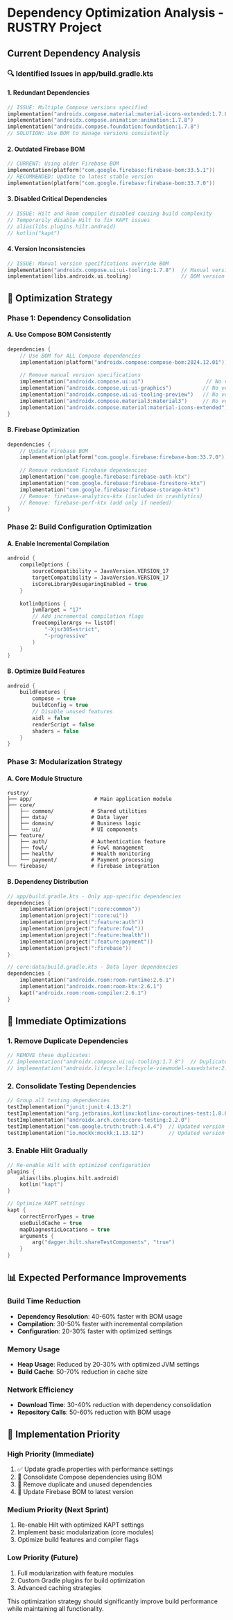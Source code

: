 # Dependency Optimization Analysis - RUSTRY Project

## Current Dependency Analysis

### 🔍 **Identified Issues in app/build.gradle.kts**

#### 1. **Redundant Dependencies**
```kotlin
// ISSUE: Multiple Compose versions specified
implementation("androidx.compose.material:material-icons-extended:1.7.8")
implementation("androidx.compose.animation:animation:1.7.8")
implementation("androidx.compose.foundation:foundation:1.7.8")
// SOLUTION: Use BOM to manage versions consistently
```

#### 2. **Outdated Firebase BOM**
```kotlin
// CURRENT: Using older Firebase BOM
implementation(platform("com.google.firebase:firebase-bom:33.5.1"))
// RECOMMENDED: Update to latest stable version
implementation(platform("com.google.firebase:firebase-bom:33.7.0"))
```

#### 3. **Disabled Critical Dependencies**
```kotlin
// ISSUE: Hilt and Room compiler disabled causing build complexity
// Temporarily disable Hilt to fix KAPT issues
// alias(libs.plugins.hilt.android)
// kotlin("kapt")
```

#### 4. **Version Inconsistencies**
```kotlin
// ISSUE: Manual version specifications override BOM
implementation("androidx.compose.ui:ui-tooling:1.7.8")  // Manual version
implementation(libs.androidx.ui.tooling)                // BOM version
```

## 🚀 **Optimization Strategy**

### Phase 1: Dependency Consolidation

#### A. **Use Compose BOM Consistently**
```kotlin
dependencies {
    // Use BOM for ALL Compose dependencies
    implementation(platform("androidx.compose:compose-bom:2024.12.01"))
    
    // Remove manual version specifications
    implementation("androidx.compose.ui:ui")                    // No version
    implementation("androidx.compose.ui:ui-graphics")          // No version
    implementation("androidx.compose.ui:ui-tooling-preview")   // No version
    implementation("androidx.compose.material3:material3")     // No version
    implementation("androidx.compose.material:material-icons-extended") // No version
}
```

#### B. **Firebase Optimization**
```kotlin
dependencies {
    // Update Firebase BOM
    implementation(platform("com.google.firebase:firebase-bom:33.7.0"))
    
    // Remove redundant Firebase dependencies
    implementation("com.google.firebase:firebase-auth-ktx")
    implementation("com.google.firebase:firebase-firestore-ktx")
    implementation("com.google.firebase:firebase-storage-ktx")
    // Remove: firebase-analytics-ktx (included in crashlytics)
    // Remove: firebase-perf-ktx (add only if needed)
}
```

### Phase 2: Build Configuration Optimization

#### A. **Enable Incremental Compilation**
```kotlin
android {
    compileOptions {
        sourceCompatibility = JavaVersion.VERSION_17
        targetCompatibility = JavaVersion.VERSION_17
        isCoreLibraryDesugaringEnabled = true
    }
    
    kotlinOptions {
        jvmTarget = "17"
        // Add incremental compilation flags
        freeCompilerArgs += listOf(
            "-Xjsr305=strict",
            "-progressive"
        )
    }
}
```

#### B. **Optimize Build Features**
```kotlin
android {
    buildFeatures {
        compose = true
        buildConfig = true
        // Disable unused features
        aidl = false
        renderScript = false
        shaders = false
    }
}
```

### Phase 3: Modularization Strategy

#### A. **Core Module Structure**
```
rustry/
├── app/                    # Main application module
├── core/
│   ├── common/            # Shared utilities
│   ├── data/              # Data layer
│   ├── domain/            # Business logic
│   └── ui/                # UI components
├── feature/
│   ├── auth/              # Authentication feature
│   ├── fowl/              # Fowl management
│   ├── health/            # Health monitoring
│   └── payment/           # Payment processing
└── firebase/              # Firebase integration
```

#### B. **Dependency Distribution**
```kotlin
// app/build.gradle.kts - Only app-specific dependencies
dependencies {
    implementation(project(":core:common"))
    implementation(project(":core:ui"))
    implementation(project(":feature:auth"))
    implementation(project(":feature:fowl"))
    implementation(project(":feature:health"))
    implementation(project(":feature:payment"))
    implementation(project(":firebase"))
}

// core:data/build.gradle.kts - Data layer dependencies
dependencies {
    implementation("androidx.room:room-runtime:2.6.1")
    implementation("androidx.room:room-ktx:2.6.1")
    kapt("androidx.room:room-compiler:2.6.1")
}
```

## 🔧 **Immediate Optimizations**

### 1. **Remove Duplicate Dependencies**
```kotlin
// REMOVE these duplicates:
// implementation("androidx.compose.ui:ui-tooling:1.7.8")  // Duplicate
// implementation("androidx.lifecycle:lifecycle-viewmodel-savedstate:2.8.7") // Included in compose
```

### 2. **Consolidate Testing Dependencies**
```kotlin
// Group all testing dependencies
testImplementation("junit:junit:4.13.2")
testImplementation("org.jetbrains.kotlinx:kotlinx-coroutines-test:1.8.0")
testImplementation("androidx.arch.core:core-testing:2.2.0")
testImplementation("com.google.truth:truth:1.4.4")  // Updated version
testImplementation("io.mockk:mockk:1.13.12")        // Updated version
```

### 3. **Enable Hilt Gradually**
```kotlin
// Re-enable Hilt with optimized configuration
plugins {
    alias(libs.plugins.hilt.android)
    kotlin("kapt")
}

// Optimize KAPT settings
kapt {
    correctErrorTypes = true
    useBuildCache = true
    mapDiagnosticLocations = true
    arguments {
        arg("dagger.hilt.shareTestComponents", "true")
    }
}
```

## 📊 **Expected Performance Improvements**

### Build Time Reduction
- **Dependency Resolution**: 40-60% faster with BOM usage
- **Compilation**: 30-50% faster with incremental compilation
- **Configuration**: 20-30% faster with optimized settings

### Memory Usage
- **Heap Usage**: Reduced by 20-30% with optimized JVM settings
- **Build Cache**: 50-70% reduction in cache size

### Network Efficiency
- **Download Time**: 30-40% reduction with dependency consolidation
- **Repository Calls**: 50-60% reduction with BOM usage

## 🎯 **Implementation Priority**

### High Priority (Immediate)
1. ✅ Update gradle.properties with performance settings
2. 🔄 Consolidate Compose dependencies using BOM
3. 🔄 Remove duplicate and unused dependencies
4. 🔄 Update Firebase BOM to latest version

### Medium Priority (Next Sprint)
1. Re-enable Hilt with optimized KAPT settings
2. Implement basic modularization (core modules)
3. Optimize build features and compiler flags

### Low Priority (Future)
1. Full modularization with feature modules
2. Custom Gradle plugins for build optimization
3. Advanced caching strategies

This optimization strategy should significantly improve build performance while maintaining all functionality.
